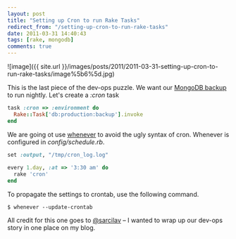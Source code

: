 ```yaml
---
layout: post
title: "Setting up Cron to run Rake Tasks"
redirect_from: "/setting-up-cron-to-run-rake-tasks"
date: 2011-03-31 14:40:43
tags: [rake, mongodb]
comments: true
---
```

![image]({{ site.url }}/images/posts/2011/2011-03-31-setting-up-cron-to-run-rake-tasks/image%5b6%5d.jpg)

This is the last piece of the dev-ops puzzle. We want our [MongoDB backup](http://code.dblock.org/ShowPost.aspx?id=192) to run nightly. Let's create a _:cron_ task

```ruby
task :cron => :environment do
  Rake::Task['db:production:backup'].invoke
end
```

We are going ot use [whenever](https://github.com/javan/whenever) to avoid the ugly syntax of cron. Whenever is configured in _config/schedule.rb_.

```ruby
set :output, "/tmp/cron_log.log"
 
every 1.day, :at => '3:30 am' do
  rake 'cron'
end
```

To propagate the settings to crontab, use the following command.

```
$ whenever --update-crontab
```

All credit for this one goes to [@sarcilav](http://blog.sarcilav.com/) – I wanted to wrap up our dev-ops story in one place on my blog.
